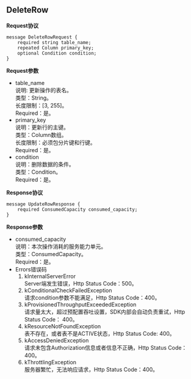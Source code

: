 ## DeleteRow
**Request协议**

```
message DeleteRowRequest {
    required string table_name;
    repeated Column primary_key;
    optional Condition condition;
}
```
**Request参数**

* table_name<br>
说明: 更新操作的表名。<br>
类型：String。<br>
长度限制：[3, 255]。<br>
Required：是。<br>
* primary_key<br>
说明：更新行的主键。<br>
类型：Column数组。<br>
长度限制：必须包分片键和行键。<br>
Required：是。
* condition<br>
说明：删除数据的条件。<br>
类型：Condition。<br>
Required：是。
    
**Response协议**

```
message UpdateRowResponse {
    required ConsumedCapacity consumed_capacity;
}
```

**Response参数**

* consumed_capacity<br>
说明：本次操作消耗的服务能力单元。<br>
类型：ConsumedCapacity。<br>
Required：是。
* Errors错误码<br>
  1. kInternalServerError<br>
Server端发生错误，Http Status Code：500。
  2. kConditionalCheckFailedException<br>
请求condition参数不能满足，Http Status Code：400。
  3. kProvisionedThroughputExceededException<br>
请求量太大，超过预配置吞吐设置，SDK内部会自动负责重试，Http Status Code：
400。
  4. kResourceNotFoundException<br>
表不存在，或者表不是ACTIVE状态，Http Status Code: 400。
  5. kAccessDeniedException<br>
请求未包含Authorization信息或者信息不正确，Http Status Code：400。
  6. kThrottlingException<br>
服务器繁忙，无法响应请求，Http Status Code：400。

